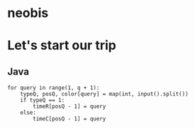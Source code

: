 # neobis
# Let's start our trip
## Java

```
for query in range(1, q + 1):
    typeQ, posQ, color[query] = map(int, input().split())
    if typeQ == 1:
        timeR[posQ - 1] = query
    else:
        timeC[posQ - 1] = query
```
